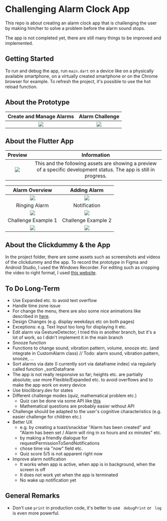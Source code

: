 # Challenging Alarm Clock App

This repo is about creating an alarm clock app that is challenging the user by making him/her to solve a problem before the alarm sound stops.

The app is not completed yet, there are still many things to be improved and implemented.

## Getting Started


To run and debug the app, 
run ```main.dart``` on a device like on a physically available smartphone, 
on a virtually created smartphone
or on the Chrome browser for example.
To refresh the project, it's possible to use the hot reload function. 

<!--
To see the wireframe of the app, click on "Open Flutter DevTools" in the debug window below 
while running the debug mode.
-->



## About the Prototype


Create and Manage Alarms         |  Alarm Challenge
:-------------------------:|:-------------------------:
![](project/clickdummy/01_Create_Alarm.gif)  |  ![](project/clickdummy/02_Alarm_Challenge.gif)



## About the Flutter App

Preview         |  Information
:-------------------------:|:-------------------------:
![](project/app/08_Video.gif) |  This and the following assets are showing a preview of a specific development status. The app is still in progress.




Alarm Overview          |  Adding Alarm
:-------------------------:|:-------------------------:
![](project/app/01_Alarm_Overview.png)  |  ![](project/app/02_Add_Alarm.png)
Ringing Alarm         |  Notification
![](project/app/03_Alarm_Ringing.png)  |  ![](project/app/07_Notification.png)
Challenge Example 1         |  Challenge Example 2
![](project/app/05_Challenge_Example_2.png)  |  ![](project/app/04_Challenge_Example_1.png)



## About the Clickdummy & the App
In the project folder, there are some assets such as screenshots and videos of the clickdummy and the app.
To record the prototype in Figma and Android Studio, I used the Windows Recorder. For editing such as cropping the video to right format,
I used [this website](https://online-video-cutter.com/de/).

## To Do Long-Term
- Use Expanded etc. to avoid text overflow
- Handle time zone issue
- For change the menu, there are also some nice animations like described in [here](https://github.com/flutter/packages/tree/master/packages/animations).
- Design Changes (e.g. display weekdays etc on both pages)
- Exceptions: e.g. Text Input too long for displaying it etc.
- Edit alarm via GestureDetector; I tried this in another branch, but it's a lot of work, so I didn't implement it in the main branch
- Snooze function
- Functions to change sound, vibration pattern, volume, snooze etc. (and integrate in CustomAlarm class)
  // Todo: alarm sound, vibration pattern, snooze, ...
- Sort alarms via date (I currently sort via dataframe index) via regularly called function _sortDatafrane
- The app is not really responsive so far; heights etc. are partially absolute; use more Flexible/Expanded etc. to avoid overflows and to make the app work on every device
- Use bloclibrary.dev for states
- Different challenge modes (quiz, mathematical problem etc.)
  - Quiz can be done via some API like [this](https://the-trivia-api.com/)
  - Mathematical questions are probably easier without API
- Challenge should be adapted to the user's cognitive characteristics (e.g. easier challenge for children etc.)
- Better UX 
  - e.g. by creating a toast/snackbar "Alarm has been created" and "Alarm has been set / Alarm will ring in xx hours and xx minutes" etc.
  - by making a friendly dialogue for requestPermissionToSendNotifications
  - chose time via "now" field etc.
  - Quiz score 5/5 is not apparent right now
- Improve alarm notification
  - It works when app is active, when app is in background, when the screen is off
  - It does not work yet when the app is terminated
  - No wake up notification yet



## General Remarks
- Don't use ```print``` in production code, it's better to use ``` debugPrint```  or ``` log``` is even more powerful.